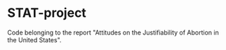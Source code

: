 # STAT-project
Code belonging to the report "Attitudes on the Justifiability of Abortion in the United States".
